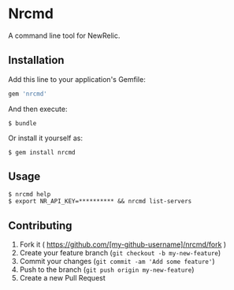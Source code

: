 # Nrcmd

A command line tool for NewRelic.

## Installation

Add this line to your application's Gemfile:

```ruby
gem 'nrcmd'
```

And then execute:

    $ bundle

Or install it yourself as:

    $ gem install nrcmd

## Usage

```
$ nrcmd help
$ export NR_API_KEY=********** && nrcmd list-servers
```

## Contributing

1. Fork it ( https://github.com/[my-github-username]/nrcmd/fork )
2. Create your feature branch (`git checkout -b my-new-feature`)
3. Commit your changes (`git commit -am 'Add some feature'`)
4. Push to the branch (`git push origin my-new-feature`)
5. Create a new Pull Request
